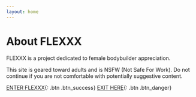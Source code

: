 ```yaml
---
layout: home
---
```

# About FLEXXX

FLEXXX is a project dedicated to female bodybuilder appreciation.

This site is geared toward adults and is NSFW (Not Safe For Work). Do not continue if you are not comfortable with potentially suggestive content. 

[ENTER FLEXXX](/posts){: .btn .btn_success} [EXIT HERE](http://google.com){: .btn .btn_danger}
